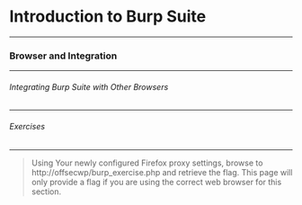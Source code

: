 # Introduction to Burp Suite
***

### Browser and Integration 
***

###### Integrating Burp Suite with Other Browsers
*** 

###### Exercises
***

> Using Your newly configured Firefox proxy settings, browse to http://offsecwp/burp_exercise.php and retrieve the flag. This page will only provide a flag if you are using the correct web browser for this section.

```

```